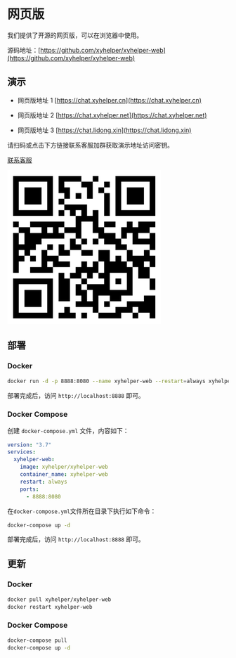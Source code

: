 # 网页版

我们提供了开源的网页版，可以在浏览器中使用。

源码地址：[https://github.com/xyhelper/xyhelper-web](https://github.com/xyhelper/xyhelper-web)

## 演示

- 网页版地址 1 [https://chat.xyhelper.cn](https://chat.xyhelper.cn)
- 网页版地址 2 [https://chat.xyhelper.net](https://chat.xyhelper.net)

- 网页版地址 3 [https://chat.lidong.xin](https://chat.lidong.xin)

请扫码或点击下方链接联系客服加群获取演示地址访问密钥。

[联系客服](https://work.weixin.qq.com/kfid/kfc97c97206f588c396)

![微信](./qrcode.png)

## 部署

### Docker

```bash
docker run -d -p 8888:8080 --name xyhelper-web --restart=always xyhelper/xyhelper-web
```

部署完成后，访问 `http://localhost:8888` 即可。

### Docker Compose

创建 `docker-compose.yml` 文件，内容如下：

```yaml
version: "3.7"
services:
  xyhelper-web:
    image: xyhelper/xyhelper-web
    container_name: xyhelper-web
    restart: always
    ports:
      - 8888:8080
```

在`docker-compose.yml`文件所在目录下执行如下命令：

```bash
docker-compose up -d
```

部署完成后，访问 `http://localhost:8888` 即可。

## 更新

### Docker

```bash
docker pull xyhelper/xyhelper-web
docker restart xyhelper-web
```

### Docker Compose

```bash
docker-compose pull
docker-compose up -d
```
